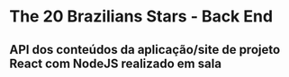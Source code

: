 # The 20 Brazilians Stars - Back End

## API dos conteúdos da aplicação/site de projeto React com NodeJS realizado em sala